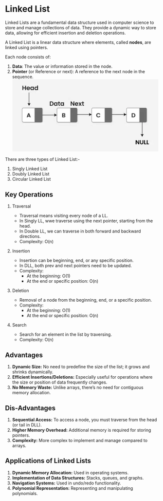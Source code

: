 # Linked List
Linked Lists are a fundamental data structure used in computer science to store and manage collections of data. They provide a dynamic way to store data, allowing for efficient insertion and deletion operations.

A Linked List is a linear data structure where elements, called **nodes**, are linked using pointers. 

Each node consists of:
1. **Data**: The value or information stored in the node.
2. **Pointer** (or Reference or next): A reference to the next node in the sequence.
    ![Repesentaion of Linked List](/assets/representationOfLinkedList.png)

There are three types of Linked List:-
1. Singly Linked List
1. Doubly Linked List
1. Circular Linked List

## Key Operations

1. Traversal
    - Traversal means visiting every node of a LL.
    - In Singly LL, wwe traverse using the next pointer, starting from the head.
    - In Double LL, we can traverse in both forward and backward directions.
    - Complexity: O(n)

2. Insertion
    - Insertion can be beginning, end, or any specific position.
    - In DLL, both prev and next pointers need to be updated.
    - Complexity:
        - At the beginning: O(1)
        - At the end or specific position: O(n)
3. Deletion
    - Removal of a node from the beginning, end, or a specific position.
    - Complexity:
        - At the beginning: O(1)
        - At the end or specific position: O(n)
4. Search
    - Search for an element in the list by traversing.
    - Complexity: O(n)

## Advantages
1. **Dynamic Size:** No need to predefine the size of the list; it grows and shrinks dynamically.
2. **Efficient Insertions/Deletions:** Especially useful for operations where the size or position of data frequently changes.
3. **No Memory Waste:** Unlike arrays, there’s no need for contiguous memory allocation.

## Dis-Advantages
1. **Sequential Access:** To access a node, you must traverse from the head (or tail in DLL).
2. **Higher Memory Overhead:** Additional memory is required for storing pointers.
3. **Complexity:** More complex to implement and manage compared to arrays.

## Applications of Linked Lists
1. **Dynamic Memory Allocation:** Used in operating systems.
2. **Implementation of Data Structures:** Stacks, queues, and graphs.
3. **Navigation Systems:** Used in undo/redo functionality.
4. **Polynomial Representation:** Representing and manipulating polynomials.

